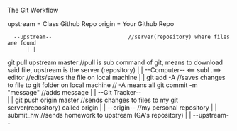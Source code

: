 
The Git Workflow

upstream = Class Github Repo
origin = Your Github Repo

      --upstream--                        //server(repository) where files are found
          | |
git pull upstream master                  //pull is sub command of git, means to download said file, upstream is the server (repository)
          | |
     --Computer--  <== subl .==> editor   //edits/saves the file on local machine
          | |
      git add -A                          //saves changes to file to git folder on local machine // -A means all
 git commit -m "message"                  //adds message
          | |
    --Git Tracker--                       
          | |
  git push origin master                  //sends changes to files to my git server(repository) called origin
          | |
       --origin--                         //my personal repository
          | |
        submit_hw                         //sends homework to upstream (GA's repository)
          | |
      --upstream--

